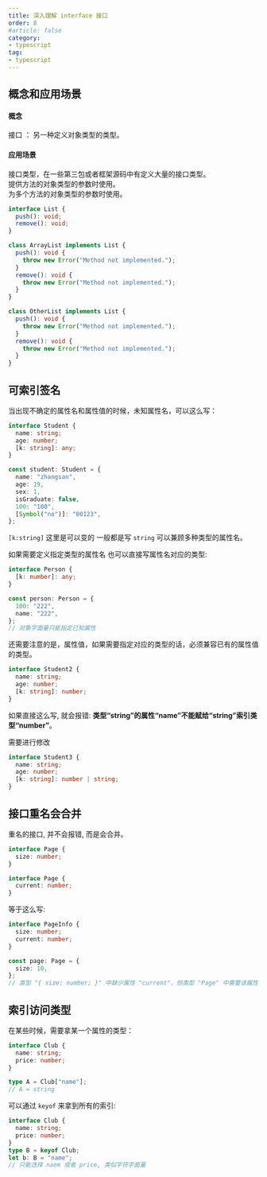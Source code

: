 ```yaml
---
title: 深入理解 interface 接口
order: 8
#article: false
category:
- typescript
tag:
- typescript
---
```


## 概念和应用场景

#### 概念
接口 ： 另一种定义对象类型的类型。

#### 应用场景
接口类型，在一些第三包或者框架源码中有定义大量的接口类型。      
提供方法的对象类型的参数时使用。        
为多个方法的对象类型的参数时使用。        

```ts
interface List {
  push(): void;
  remove(): void;
}

class ArrayList implements List {
  push(): void {
    throw new Error("Method not implemented.");
  }
  remove(): void {
    throw new Error("Method not implemented.");
  }
}

class OtherList implements List {
  push(): void {
    throw new Error("Method not implemented.");
  }
  remove(): void {
    throw new Error("Method not implemented.");
  }
}
```

## 可索引签名

当出现不确定的属性名和属性值的时候，未知属性名，可以这么写：

```ts
interface Student {
  name: string;
  age: number;
  [k: string]: any;
}

const student: Student = {
  name: "zhangsan",
  age: 19,
  sex: 1,
  isGraduate: false,
  100: "100",
  [Symbol("no")]: "00123",
};
```

`[k:string]` 这里是可以变的 一般都是写 ``string`` 可以兼顾多种类型的属性名。

如果需要定义指定类型的属性名 也可以直接写属性名对应的类型:

```ts
interface Person {
  [k: number]: any;
}

const person: Person = {
  100: "222",
  name: "222",
};
// 对象字面量只能指定已知属性
```

还需要注意的是，属性值，如果需要指定对应的类型的话，必须兼容已有的属性值的类型。

```ts
interface Student2 {
  name: string;
  age: number;
  [k: string]: number;
}
```

如果直接这么写, 就会报错:  **类型“string”的属性“name”不能赋给“string”索引类型“number”**。

需要进行修改

```ts
interface Student3 {
  name: string;
  age: number;
  [k: string]: number | string;
}
```

## 接口重名会合并

重名的接口, 并不会报错, 而是会合并。

```ts
interface Page {
  size: number;
}

interface Page {
  current: number;
}
```

等于这么写: 

```ts
interface PageInfo {
  size: number;
  current: number;
}

const page: Page = {
  size: 10,
};
// 类型 "{ size: number; }" 中缺少属性 "current"，但类型 "Page" 中需要该属性。
```


## 索引访问类型

在某些时候，需要拿某一个属性的类型：

```ts
interface Club {
  name: string;
  price: number;
}

type A = Club["name"];
// A = string
```

可以通过 `keyof` 来拿到所有的索引:

```ts
interface Club {
  name: string;
  price: number;
}
type B = keyof Club;
let b: B = "name";
// 只能选择 naem 或者 price, 类似字符字面量
```